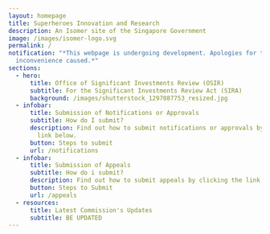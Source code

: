 ```yaml
---
layout: homepage
title: Superheroes Innovation and Research
description: An Isomer site of the Singapore Government
image: /images/isomer-logo.svg
permalink: /
notification: "*This webpage is undergoing development. Apologies for the
  inconvenience caused.*"
sections:
  - hero:
      title: Office of Significant Investments Review (OSIR)
      subtitle: For the Significant Investments Review Act (SIRA)
      background: /images/shutterstock_1297087753_resized.jpg
  - infobar:
      title: Submission of Notifications or Approvals
      subtitle: How do I submit?
      description: Find out how to submit notifications or approvals by clicking the
        link below.
      button: Steps to submit
      url: /notifications
  - infobar:
      title: Submission of Appeals
      subtitle: How do i submit?
      description: Find out how to submit appeals by clicking the link below.
      button: Steps to Submit
      url: /appeals
  - resources:
      title: Latest Commission's Updates
      subtitle: BE UPDATED
---
```

